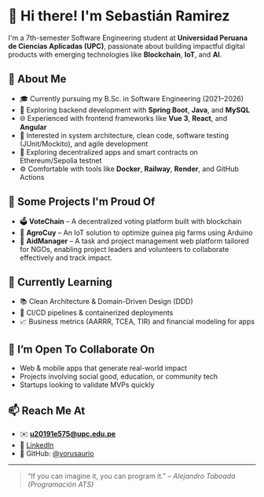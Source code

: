 # 👋 Hi there! I'm Sebastián Ramirez

I'm a 7th-semester Software Engineering student at **Universidad Peruana de Ciencias Aplicadas (UPC)**, passionate about building impactful digital products with emerging technologies like **Blockchain**, **IoT**, and **AI**.

## 🚀 About Me

- 🎓 Currently pursuing my B.Sc. in Software Engineering (2021–2026)
- 🧠 Exploring backend development with **Spring Boot**, **Java**, and **MySQL**
- 🌐 Experienced with frontend frameworks like **Vue 3**, **React**, and **Angular**
- 🧪 Interested in system architecture, clean code, software testing (JUnit/Mockito), and agile development
- 🔐 Exploring decentralized apps and smart contracts on Ethereum/Sepolia testnet
- ⚙️ Comfortable with tools like **Docker**, **Railway**, **Render**, and GitHub Actions

## 📂 Some Projects I'm Proud Of

- 🗳️ **VoteChain** – A decentralized voting platform built with blockchain
- 🐹 **AgroCuy** – An IoT solution to optimize guinea pig farms using Arduino
- 📅 **AidManager** – A task and project management web platform tailored for NGOs, enabling project leaders and volunteers to collaborate effectively and track impact.

## 🌱 Currently Learning

- 📚 Clean Architecture & Domain-Driven Design (DDD)
- 🔧 CI/CD pipelines & containerized deployments
- 📈 Business metrics (AARRR, TCEA, TIR) and financial modeling for apps

## 🤝 I’m Open To Collaborate On

- Web & mobile apps that generate real-world impact
- Projects involving social good, education, or community tech
- Startups looking to validate MVPs quickly

## 📫 Reach Me At

- ✉️ **u20191e575@upc.edu.pe**
- 🔗 [LinkedIn](https://www.linkedin.com/in/sebasti%C3%A1n-ram%C3%ADrez-m%C3%A9ndez-23594724b/)
- 🐙 GitHub: [@yorusaurio](https://github.com/yorusaurio)

---

> “If you can imagine it, you can program it.” – *Alejandro Taboada (Programación ATS)*
